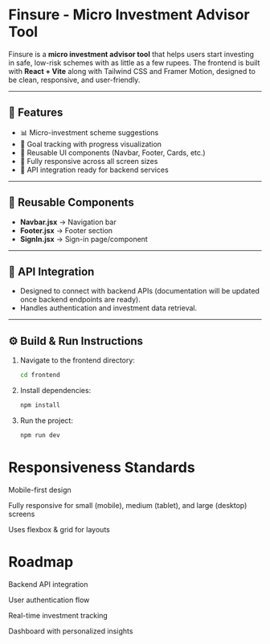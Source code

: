 # Finsure - Micro Investment Advisor Tool

Finsure is a **micro investment advisor tool** that helps users start investing in safe, low-risk schemes with as little as a few rupees. The frontend is built with **React + Vite** along with Tailwind CSS and Framer Motion, designed to be clean, responsive, and user-friendly.

---

## 🚀 Features
- 📊 Micro-investment scheme suggestions  
- 🎯 Goal tracking with progress visualization  
- 📑 Reusable UI components (Navbar, Footer, Cards, etc.)  
- 📱 Fully responsive across all screen sizes  
- 🔗 API integration ready for backend services  

---

## 🧩 Reusable Components
- **Navbar.jsx** → Navigation bar  
- **Footer.jsx** → Footer section  
- **SignIn.jsx** → Sign-in page/component  

---

## 🔗 API Integration
- Designed to connect with backend APIs (documentation will be updated once backend endpoints are ready).  
- Handles authentication and investment data retrieval.  

---

## ⚙️ Build & Run Instructions

1. Navigate to the frontend directory:
   ```bash
   cd frontend

2. Install dependencies:
   ```bash
   npm install

3. Run the project:
   ```bash
   npm run dev


# Responsiveness Standards

Mobile-first design

Fully responsive for small (mobile), medium (tablet), and large (desktop) screens

Uses flexbox & grid for layouts

# Roadmap

 Backend API integration

 User authentication flow

 Real-time investment tracking

 Dashboard with personalized insights
